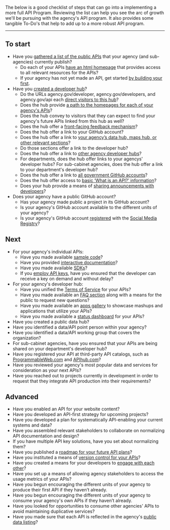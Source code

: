 The below is a good checklist of steps that can go into a implementing a more full API Program.  Reviewing the list can help you see the arc of growth we'll be pursuing with the agency's API program.  It also provides some tangible To-Do's that help to add up to a more robust API program.  

------------------------------------

## To start

* Have you [gathered a list of the public APIs](https://pages.18f.gov/API-All-the-X/pages/how_to_get_started_with_apis/#audit) that your agency (and sub-agencies) currently publish?  
  * Do each of your APIs [have an html homepage](https://pages.18f.gov/API-All-the-X/pages/api_release_kit/) that provides access to all relevant resources for the APIs?
  * If your agency has not yet made an API, get started [by building your first](https://pages.18f.gov/API-All-the-X/pages/how_to_make_APIs-overview/).
* Have you [created a developer hub](https://pages.18f.gov/API-All-the-X/pages/how_to_get_started_with_apis#implement)?
  * Do the URLs agency.gov/developer, agency.gov/developers, and agency.gov/api each [direct visitors to this hub](https://pages.18f.gov/API-All-the-X/pages/developer_hub_kit/)?
  * Does the hub provide [a path to the homepages for each of your agency's APIs](https://pages.18f.gov/API-All-the-X/pages/developer_hub_kit/)? 
  * Does the hub convey to visitors that they can expect to find your agency's future APIs linked from this hub as well? 
  * Does the hub offer a [front-facing feedback mechanism](https://pages.18f.gov/API-All-the-X/pages/developer_hub_kit#public-feedback-mechanism)?
  * Does the hub offer a link to your GitHub account?
  * Does the hub offer a link to [your agency’s data hub, maps hub, or other relevant sections](https://pages.18f.gov/API-All-the-X/pages/developer_hub_kit#link-to-agency-data-hub)? 
  * Do those sections offer a link to the developer hub?  
  * Does the hub offer a link to [other agency developer hubs](https://pages.18f.gov/API-All-the-X/pages/developer_hub_kit#link-to-other-agency-developer-hubs)? 
  * For departments, does the hub offer links to your agencys' developer hubs?  For sub-cabinet agencies, does the hub offer a link to your department's developer hub?  
  * Does the hub offer a link to [all government GitHub accounts](https://pages.18f.gov/API-All-the-X/pages/developer_hub_kit#link-to-all-gov-github-accounts)? 
  * Does the hub offer access to [basic ‘What is an API?’ information](https://pages.18f.gov/API-All-the-X/pages/developer_hub_kit#link-to-basic-api-information)?
  * Does your hub provide a means of [sharing announcements with developers](https://pages.18f.gov/API-All-the-X/pages/developer_hub_kit#blog-microblog)?
* Does your agency have a public GitHub account?  
  * Has your agency made public a project in its GitHub account? 
  * Is your agency's GitHub account available to the different units of your agency? 
  * Is your agency's GitHub account [registered](https://www.digitalgov.gov/services/u-s-digital-registry/) with the [Social Media Registry](https://socialmobileregistry.digitalgov.gov:443/api/v1/social_media.json?services=github
)?

## Next 

* For your agency's individual APIs:
  * Have you made available [sample code](https://pages.18f.gov/API-All-the-X/pages/api_release_kit/#code-samples)?
  * Have you provided [interactive documentation](https://pages.18f.gov/API-All-the-X/pages/api_release_kit/#interactive-sample)?
  * Have you made available [SDKs](https://pages.18f.gov/API-All-the-X/pages/api_release_kit/#sdks)?
  * If you [employ API keys](https://pages.18f.gov/API-All-the-X/pages/api_release_kit/#api-key-management), have you ensured that the developer can receive a key on demand and without delay?
* For your agency's developer hub:
  * Have you unified the [Terms of Service](https://pages.18f.gov/API-All-the-X/pages/developer_hub_kit#terms-of-service) for your APIs?
  * Have you made available an [FAQ section](https://pages.18f.gov/API-All-the-X/pages/api_release_kit/#faq) along with a means for the public to request new questions?
  * Have you made available an [apps gallery](https://pages.18f.gov/API-All-the-X/pages/developer_hub_kit#apps-gallery) to showcase mashups and applications that utilize your APIs?
  * Have you made available a [status dashboard](https://pages.18f.gov/API-All-the-X/pages/developer_hub_kit#status-dashboard) for your APIs?
* Have you created a public data hub?
* Have you identified a data/API point person within your agency?
* Have you identified a data/API working group that covers the organization?
* For sub-cabinet agencies, have you ensured that your APIs are being shared on your department's developer hub?
* Have you registered your API at third-party API catalogs, such as [ProgrammableWeb.com](http://www.ProgrammableWeb.com) and [APIhub.com](http://www.APIhub.com)?
* Have you reviewed your agency's most popular data and services for consideration as your next APIs?
* Have you reached out to projects currently in development in order to request that they integrate API production into their requirements?
 
## Advanced

* Have you enabled an API for your website content?
* Have you developed an API-first strategy for upcoming projects?
* Have you developed a plan for systematically API-enabling your current systems and data?
* Have you assembled relevant stakeholders to collaborate on normalizing API documentation and design? 
* If you have multiple API key solutions, have you set about normalizing them? 
* Have you published a [roadmap for your future API plans](https://pages.18f.gov/API-All-the-X/pages/api_release_kit/#api-roadmap)?  
* Have you instituted a means of [version control for your APIs](https://pages.18f.gov/API-All-the-X/pages/api_release_kit/#changelog)?
* Have you created a means for your developers to [engage with each other](https://pages.18f.gov/API-All-the-X/pages/developer_hub_kit#forum)?
* Have you set up a means of allowing agency stakeholders to access the usage metrics of your APIs?  
* Have you begun encouraging the different units of your agency to produce their first API if they haven’t already. 
* Have you begun encouraging the different units of your agency to consume your agency's own APIs if they haven’t already. 
* Have you looked for opportunities to consume other agencies' APIs to avoid maintaining duplicative services? 
* Have you made sure that each API is reflected in the agency's [public data listing](https://project-open-data.cio.gov/catalog/)?  

